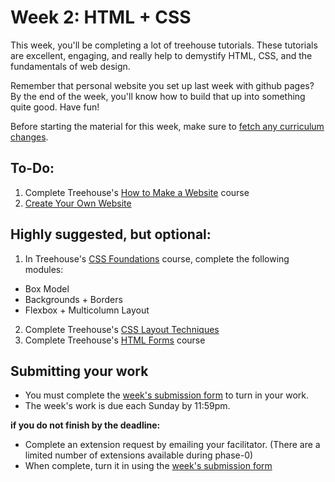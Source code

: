 # Week 2: HTML + CSS

This week, you'll be completing a lot of treehouse tutorials. These tutorials are excellent, engaging, and really help to demystify HTML, CSS, and the fundamentals of web design. 

Remember that personal website you set up last week with github pages? By the end of the week, you'll know how to build that up into something quite good. Have fun!

Before starting the material for this week, make sure to [fetch any curriculum changes](https://github.com/dev-academy-phase0/phase-0-handbook/blob/master/fetching-changes.md). 

## To-Do:

1. Complete Treehouse's [How to Make a Website](http://teamtreehouse.com/library/how-to-make-a-website) course
2. [Create Your Own Website](./create_your_own_website)

## Highly suggested, but optional: 

1. In Treehouse's [CSS Foundations](http://teamtreehouse.com/library/css-foundations) course, complete the following modules:
  - Box Model
  - Backgrounds + Borders 
  - Flexbox + Multicolumn Layout
2. Complete Treehouse's [CSS Layout Techniques](http://teamtreehouse.com/library/css-layout-techniques)
3. Complete Treehouse's [HTML Forms](http://teamtreehouse.com/library/html-forms) course

## Submitting your work

- You must complete the [week's submission form](http://goo.gl/forms/VZsU0WKZ6u) to turn in your work.
- The week's work is due each Sunday by 11:59pm.  

**if you do not finish by the deadline:**

- Complete an extension request by emailing your facilitator. (There are a limited number of extensions available during phase-0)
- When complete, turn it in using the [week's submission form](http://goo.gl/forms/VZsU0WKZ6u)
